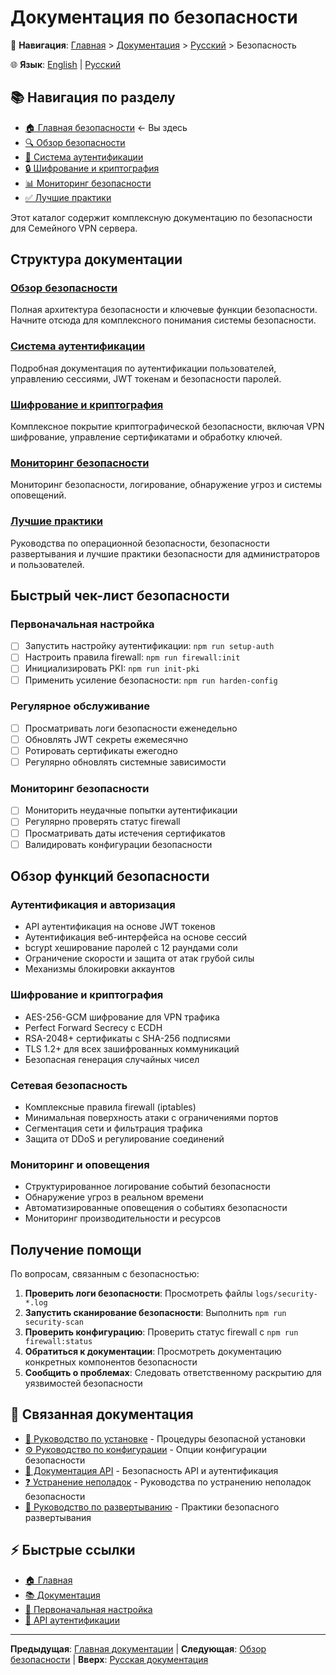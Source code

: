 # Документация по безопасности

📍 **Навигация**: [Главная](../../../README.md) > [Документация](../../README.md) > [Русский](../README.md) > Безопасность

🌐 **Язык**: [English](../../en/security/README.md) | [Русский](../../ru/security/README.md)

## 📚 Навигация по разделу
- [🏠 Главная безопасности](README.md) ← Вы здесь
- [🔍 Обзор безопасности](overview.md)
- [🔐 Система аутентификации](authentication.md)
- [🔒 Шифрование и криптография](encryption.md)
- [📊 Мониторинг безопасности](monitoring.md)
- [✅ Лучшие практики](best-practices.md)

Этот каталог содержит комплексную документацию по безопасности для Семейного VPN сервера.

## Структура документации

### [Обзор безопасности](overview.md)
Полная архитектура безопасности и ключевые функции безопасности. Начните отсюда для комплексного понимания системы безопасности.

### [Система аутентификации](authentication.md)
Подробная документация по аутентификации пользователей, управлению сессиями, JWT токенам и безопасности паролей.

### [Шифрование и криптография](encryption.md)
Комплексное покрытие криптографической безопасности, включая VPN шифрование, управление сертификатами и обработку ключей.

### [Мониторинг безопасности](monitoring.md)
Мониторинг безопасности, логирование, обнаружение угроз и системы оповещений.

### [Лучшие практики](best-practices.md)
Руководства по операционной безопасности, безопасности развертывания и лучшие практики безопасности для администраторов и пользователей.

## Быстрый чек-лист безопасности

### Первоначальная настройка
- [ ] Запустить настройку аутентификации: `npm run setup-auth`
- [ ] Настроить правила firewall: `npm run firewall:init`
- [ ] Инициализировать PKI: `npm run init-pki`
- [ ] Применить усиление безопасности: `npm run harden-config`

### Регулярное обслуживание
- [ ] Просматривать логи безопасности еженедельно
- [ ] Обновлять JWT секреты ежемесячно
- [ ] Ротировать сертификаты ежегодно
- [ ] Регулярно обновлять системные зависимости

### Мониторинг безопасности
- [ ] Мониторить неудачные попытки аутентификации
- [ ] Регулярно проверять статус firewall
- [ ] Просматривать даты истечения сертификатов
- [ ] Валидировать конфигурации безопасности

## Обзор функций безопасности

### Аутентификация и авторизация
- API аутентификация на основе JWT токенов
- Аутентификация веб-интерфейса на основе сессий
- bcrypt хеширование паролей с 12 раундами соли
- Ограничение скорости и защита от атак грубой силы
- Механизмы блокировки аккаунтов

### Шифрование и криптография
- AES-256-GCM шифрование для VPN трафика
- Perfect Forward Secrecy с ECDH
- RSA-2048+ сертификаты с SHA-256 подписями
- TLS 1.2+ для всех зашифрованных коммуникаций
- Безопасная генерация случайных чисел

### Сетевая безопасность
- Комплексные правила firewall (iptables)
- Минимальная поверхность атаки с ограничениями портов
- Сегментация сети и фильтрация трафика
- Защита от DDoS и регулирование соединений

### Мониторинг и оповещения
- Структурированное логирование событий безопасности
- Обнаружение угроз в реальном времени
- Автоматизированные оповещения о событиях безопасности
- Мониторинг производительности и ресурсов

## Получение помощи

По вопросам, связанным с безопасностью:

1. **Проверить логи безопасности**: Просмотреть файлы `logs/security-*.log`
2. **Запустить сканирование безопасности**: Выполнить `npm run security-scan`
3. **Проверить конфигурацию**: Проверить статус firewall с `npm run firewall:status`
4. **Обратиться к документации**: Просмотреть документацию конкретных компонентов безопасности
5. **Сообщить о проблемах**: Следовать ответственному раскрытию для уязвимостей безопасности

## 🔗 Связанная документация
- [🔧 Руководство по установке](../installation/) - Процедуры безопасной установки
- [⚙️ Руководство по конфигурации](../configuration/) - Опции конфигурации безопасности
- [🔌 Документация API](../api/) - Безопасность API и аутентификация
- [❓ Устранение неполадок](../troubleshooting/) - Руководства по устранению неполадок безопасности
- [🚀 Руководство по развертыванию](../deployment/) - Практики безопасного развертывания

## ⚡ Быстрые ссылки
- [🏠 Главная](../../../README.md)
- [📚 Документация](../../README.md)
- [📖 Первоначальная настройка](../../../FIRST_TIME_RU.md)
- [🔐 API аутентификации](../api/authentication.md)

---
**Предыдущая**: [Главная документации](../../README.md) | **Следующая**: [Обзор безопасности](overview.md) | **Вверх**: [Русская документация](../README.md)